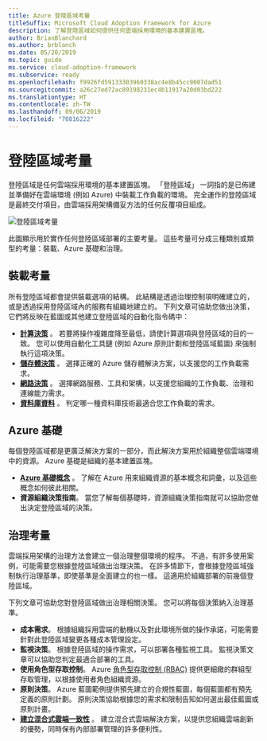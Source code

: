 ```yaml
---
title: Azure 登陸區域考量
titleSuffix: Microsoft Cloud Adoption Framework for Azure
description: 了解登陸區域如何提供任何雲端採用環境的基本建置區塊。
author: BrianBlanchard
ms.author: brblanch
ms.date: 05/20/2019
ms.topic: guide
ms.service: cloud-adoption-framework
ms.subservice: ready
ms.openlocfilehash: f9926fd59133303960338ac4e8b45cc9007dad51
ms.sourcegitcommit: a26c27ed72ac89198231ec4b11917a20d03bd222
ms.translationtype: HT
ms.contentlocale: zh-TW
ms.lasthandoff: 09/06/2019
ms.locfileid: "70816222"
---
```

# <a name="landing-zone-considerations"></a>登陸區域考量

登陸區域是任何雲端採用環境的基本建置區塊。 「登陸區域」  一詞指的是已佈建並準備好在雲端環境 (例如 Azure) 中裝載工作負載的環境。 完全運作的登陸區域是最終交付項目，由雲端採用架構備妥方法的任何反覆項目組成。

![登陸區域考量](../../_images/ready/landing-zone-considerations.png)

此圖顯示用於實作任何登陸區域部署的主要考量。 這些考量可分成三種類別或類型的考量：裝載、Azure 基礎和治理。

## <a name="hosting-considerations"></a>裝載考量

所有登陸區域都會提供裝載選項的結構。 此結構是透過治理控制項明確建立的，或是透過採用登陸區域內的服務有組織地建立的。 下列文章可協助您做出決策，它們將反映在藍圖或其他建立登陸區域的自動化指令碼中：

- **[計算決策](./compute-decisions.md)** 。 若要將操作複雜度降至最低，請使計算選項與登陸區域的目的一致。 您可以使用自動化工具鏈 (例如 Azure 原則計劃和登陸區域藍圖) 來強制執行這項決策。
- **[儲存體決策](./storage-guidance.md)** 。 選擇正確的 Azure 儲存體解決方案，以支援您的工作負載需求。
- **[網路決策](./network-decisions.md)** 。 選擇網路服務、工具和架構，以支援您組織的工作負載、治理和連線能力需求。
- **[資料庫資料](./data-decisions.md)** 。 判定哪一種資料庫技術最適合您工作負載的需求。

## <a name="azure-fundamentals"></a>Azure 基礎

每個登陸區域都是更廣泛解決方案的一部分，而此解決方案用於組織整個雲端環境中的資源。 Azure 基礎是組織的基本建置區塊。

- **[Azure 基礎概念](./fundamental-concepts.md)** 。 了解在 Azure 用來組織資源的基本概念和詞彙，以及這些概念如何彼此相關。
- **資源組織決策指南**。 當您了解每個基礎時，資源組織決策指南就可以協助您做出決定登陸區域的決策。

## <a name="governance-considerations"></a>治理考量

雲端採用架構的治理方法會建立一個治理整個環境的程序。 不過，有許多使用案例，可能需要您根據登陸區域做出治理決策。 在許多情節下，會根據登陸區域強制執行治理基準，即使基準是全面建立的也一樣。 這適用於組織部署的前幾個登陸區域。

下列文章可協助您對登陸區域做出治理相關決策。 您可以將每個決策納入治理基準。

- **成本需求**。 根據組織採用雲端的動機以及對此環境所做的操作承諾，可能需要針對此登陸區域變更各種成本管理設定。
- **監視決策**。 根據登陸區域的操作需求，可以部署各種監視工具。 監視決策文章可以協助您判定最適合部署的工具。
- **使用角色型存取控制**。 Azure [角色型存取控制 (RBAC)](../azure-best-practices/roles.md) 提供更細緻的群組型存取管理，以根據使用者角色組織資源。
- **原則決策**。 Azure 藍圖範例提供預先建立的合規性藍圖，每個藍圖都有預先定義的原則計劃。 原則決策協助根據您的需求和限制告知如何選出最佳藍圖或原則計畫。
- **[建立混合式雲端一致性](../../infrastructure/misc/hybrid-consistency.md)** 。 建立混合式雲端解決方案，以提供您組織雲端創新的優勢，同時保有內部部署管理的許多便利性。
